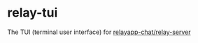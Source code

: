 # relay-tui
The TUI (terminal user interface) for [relayapp-chat/relay-server](https://github.com/relayapp-chat/relay-server)
